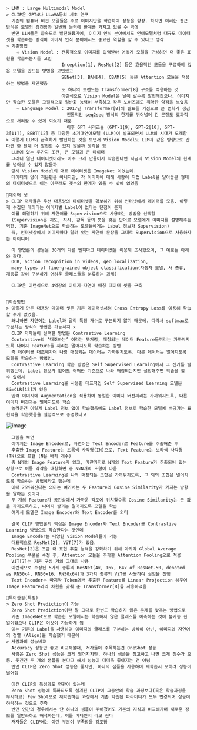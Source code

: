	> LMM : Large Multimodal Model
	> CLIP은 GPT4나 LLaVA등의 시초 연구
	  기존의 컴퓨터 비전 모델들은 주로 이미지만을 학습하여 성능을 향상. 하지만 이러한 접근 방식은 모델의 강건함과 일반화 능력에 한계를 가지고 있을 수 밖에
	  반면 LLM들은 급속도로 발전해왔기에, 이미지 인식 분야에서도 언어모델처럼 대규모 데이터셋을 학습하는 방식이 이미지 인식 분야에서도 중요한 역할을 할 수 있다고 생각
	> 기존방법
		⇨ Vision Model : 전통적으로 이미지를 입력받아 어떻게 모델을 구성하면 더 좋은 표현을 학습하는지를 고민
						 Inception[1], ResNet[2] 등은 효율적인 모듈을 구성하여 깊은 모델을 만드는 방법을 고민했고
						 SENet[3], BAM[4], CBAM[5] 등은 Attention 모듈을 적용하는 방법을 제안했음
						 또 하나의 트랜드는 Transformer[8] 구조를 적용하는 것
						 이런식으로 Vision Model은 날이 갈수록 발전해갔으나, 이미지만 학습한 모델은 고질적으로 일반화 능력이 부족하고 작은 노이즈에도 취약한 약점을 보였음
		⇨ Language Model : 2017년 Transformer[8]의 발표를 기점으로 큰 변화가 생김
						   전통적인 seq2seq 방식의 한계를 뛰어넘어 긴 문장도 효과적으로 처리할 수 있게 되었기 때문
						   이후 GPT 시리즈들 (GPT-1[9], GPT-2[10], GPT-3[11]), BERT[12] 등 다양한 초거대언어모델 (LLM)이 발표되면서 LLM의 시대가 도래함
	> 이렇게 LLM이 급격하게 발전하는 것을 보면서 Vision Model도 LLM과 같은 방향으로 간다면 한 단계 더 발전할 수 있지 않을까 생각을 함
	  LLM에 있는 두가지 조건, 큰 모델과 큰 데이터
	  그러니 일단 데이터셋이라도 아주 크게 만들어서 학습한다면 지금의 Vision Model의 한계를 넘어설 수 있지 않을까
	  당시 Vision Model의 대표 데이터셋은 ImageNet 이었는데.
	  데이터의 양이 적은편은 아니지만, 각 이미지에 대해 사람이 직접 Label을 달아놓은 형태의 데이터셋으로 이는 아무래도 갯수의 한계가 있을 수 밖에 없었음
	
	🔆데이터 셋
	> CLIP 저자들은 우선 대용량의 데이터셋을 확보하기 위해 인터넷에서 데이터를 모음. 이렇게 수집된 데이터는 이미지별 Label이 없다는 단점이 존재
	  이를 해결하기 위해 자연어를 Supervision으로 사용하는 방법을 선택함
	  (Supervision은 지도, 지시, 감독 등의 뜻을 갖는 단어로 모델에게 이미지를 설명해주는 역할. 기존 ImageNet으로 학습하는 모델들에게는 Label 정보가 Supervision)
	  즉, 인터넷상에서 이미지마다 달려 있는 자연어 문장을 그대로 Supervision으로 사용하자는 아이디어
	  
	  이 방법론의 성능을 30개의 다른 벤치마크 데이터셋을 이용해 조사했으며, 그 예로는 아래와 같다.
	  OCR, action recognition in videos, geo localization,
	  many types of fine-grained object classification(자동차 모델, 새 종류, 개종류 같이 구분하기 어려운 클래스들을 분류하는 과제)
	  
	  CLIP은 이런식으로 4억장의 이미지-자연어 매칭 데이터 셋을 구축
	  

	🔆학습방법
	> 이렇게 만든 대용량 데이터 셋은 기존 데이터셋처럼 Cross Entropy Loss를 이용해 학습 할 수가 없었음.
	  왜냐하면 자연어는 Label과 달리 특정 개수로 구분되지 않기 때문에. 따라서 softmax로 구분하는 방식의 방법은 가능하지 x
	  CLIP 저자들이 선택한 방법은 Contrastive Learning
	  Contrastive의 ‘대조하는’ 이라는 뜻처럼, 매칭되는 데이터 Feature들끼리는 가까워지도록 나머지 Feature들 끼리는 멀어지도록 학습하는 방법
	  즉 데이터를 대조해가며 나랑 매칭되는 데이터는 가까워지도록, 다른 데이터는 멀어지도록 모델을 학습하는 방법임.
	  Contrastive Learning 학습 방법은 Self Supervised Learning에서 그 진가를 발휘했는데, Label 정보가 없어도 어떠한 기준으로 나와 매칭되는지만 설정해주면 학습을 할 수 있어서
	  Contrastive Learning을 사용한 대표적인 Self Supervised Learning 모델은 SimCLR[13]가 있음
	  입력 이미지에 Augmentation을 적용하여 동일한 이미지 버전끼리는 가까워지도록, 다른 이미지 버전과는 멀어지도록 학습
	  놀라운건 이렇게 Label 정보 없이 학습했음에도 Label 정보로 학습한 모델에 버금가는 표현력을 학습했음을 실험적으로 증명했다고

![image](https://github.com/semi0612/paper/assets/51469989/292df233-27fe-4fab-818a-5eebbe8d8e6a)

	  그림을 보면
	  이미지는 Image Encoder로, 자연어는 Text Encoder로 Feature를 추출해준 후
	  추출한 Image Feature는 초록색 사각형(IN)으로, Text Feature는 보라색 사각형(TN)으로 표현 (N은 배치 개수)
	  총 N개의 Image Feature가 있고, 마찬가지로 N개의 Text Feature가 추출되어 있는 상황으로 이들 각각을 매칭하면 총 NxN개의 조합이 나옴
	  Contrastive Learning은 나와 매칭되는 조합은 가까워지도록, 그 외의 조합은 멀어지도록 학습하는 방법이라고 했는데
	  이때 가까워진다는 의미는 여기서는 두 Feature의 Cosine Similarity가 커지는 방향을 말하는 것이다.
	  두 개의 Feature가 공간상에서 가까운 각도에 위치할수록 Cosine Similarity는 큰 값을 가지도록하고, 나머지 쌍과는 멀어지도록 모델을 학습
	  여기서 모델은 Image Encoder와 Text Encoder를 의미
	  
	  결국 CLIP 방법론의 핵심은 Image Encoder와 Text Encoder를 Contrastive Learning 방법으로 학습한다는 것인데
	  Image Encoder는 다양한 Vision Model들이 가능
	  대표적으로 ResNet[2], ViT[7]가 있음.
	  ResNet[2]은 조금 더 표현 추출 능력을 강화하기 위해 마지막 Global Average Pooling 부분을 수정 후, Attention 모듈을 추가한 Attention Pooling으로 적용
	  ViT[7]는 기존 구성 거의 그대로 사용
	  이런식으로 수정된 5가지 종류의 ResNet(4x, 16x, 64x of ResNet-50, denoted as RN50x4, RN50x16, RN50x64)과 3가지 종류의 ViT를 사용하여 실험을 진행
	  Text Encoder는 마지막 Token에서 추출된 Feature를 Linear Projection 해주어 Image Feature와의 차원을 맞춰 준 Transformer[8]를 사용하였음
	
	🔆특이한점(특징)
	> Zero Shot Prediction이 가능
	  Zero Shot Prediction이란 말 그대로 한번도 학습하지 않은 문제를 맞추는 방법으로
	  기존 ImageNet으로 학습한 모델에서는 학습하지 않은 클래스를 예측하는 것이 불가능 한 일이였으나 CLIP은 이것이 가능하게 됨
	  이는 기존의 Label을 사용하여 이미지의 클래스를 구분하는 방식이 아닌, 이미지와 자연어의 정렬 (Align)을 학습했기 때문에
	> 사람과의 성능비교
	  Accuracy 성능만 놓고 비교해볼때, 저자들이 주목하는건 OneShot 성능
	  사람은 Zero Shot 성능은 크게 떨어지지만, 하나의 샘플을 참고하고 나면 크게 점수가 오름. 웃긴건 두 개의 샘플을 본다고 해서 성능이 더더욱 좋아지는 건 아님
	  반면 CLIP은 Zero Shot 성능은 좋지만, 하나의 샘플을 사용하여 재학습시 오히려 성능이 떨어짐
	  
	  이건 CLIP의 특성과도 연관이 있는데
	  Zero Shot 성능에 특화되도록 설계된 CLIP이 그동안의 학습 과정보다(혹은 학습과정을 무시하고) Few Shot으로 재학습하는 과정에서 기존 학습된 파라미터가 모두 변경되며 성능이 하락하는 것으로 추측
	  반면 인간의 경우에서는 단 하나의 샘플이 주어졌어도 기존의 지식과 비교해가며 새로운 정보를 일반화하고 해석하는데, 이를 메타인지 라고 한다
	  저자들은 CLIP에는 이런 부분이 부족함을 강조함
